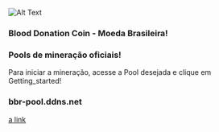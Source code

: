 
![Alt Text](https://github.com/blooddonationcoin)

### Blood Donation Coin - Moeda Brasileira!

### Pools de mineração oficiais!

Para iniciar a mineração, acesse a Pool desejada e clique em Getting_started!


### bbr-pool.ddns.net

[a link](http://bbr-pool.ddns.net)

